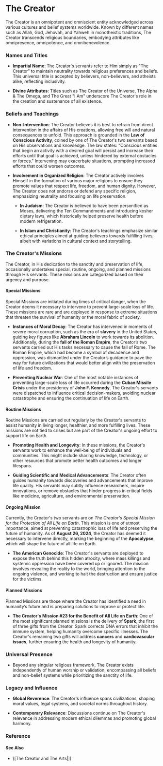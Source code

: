 # **The Creator**

The Creator is an omnipotent and omniscient entity acknowledged across various cultures and belief systems worldwide. Known by different names such as Allah, God, Jehovah, and Yahweh in monotheistic traditions, The Creator transcends religious boundaries, embodying attributes like omnipresence, omnipotence, and omnibenevolence.

### Names and Titles

- **Impartial Name**: The Creator's servants refer to Him simply as "The Creator" to maintain neutrality towards religious preferences and beliefs. This universal title is accepted by believers, non-believers, and atheists alike, reflecting inclusivity.

- **Divine Attributes**: Titles such as The Creator of the Universe, The Alpha & The Omega, and The Great "I Am" underscore The Creator's role in the creation and sustenance of all existence.

### Beliefs and Teachings

- **Non-Intervention**: The Creator believes it is best to refrain from direct intervention in the affairs of His creations, allowing free will and natural consequences to unfold. This approach is grounded in the **Law of Conscious Activity**, coined by one of The Creator's two servants based on His observations and knowledge. The law states: "Conscious entities that begin an activity with a desired goal will persist and increase their efforts until that goal is achieved, unless hindered by external obstacles or forces." Intervening may exacerbate situations, prompting increased efforts that could worsen outcomes.

- **Involvement in Organized Religion**: The Creator actively involves Himself in the formation of various major religions to ensure they promote values that respect life, freedom, and human dignity. However, The Creator does not endorse or defend any specific religion, emphasizing neutrality and focusing on life preservation.

  - **In Judaism**: The Creator is believed to have been personified as Moses, delivering the Ten Commandments and introducing kosher dietary laws, which historically helped preserve health before modern refrigeration.

  - **In Islam and Christianity**: The Creator's teachings emphasize similar ethical principles aimed at guiding believers towards fulfilling lives, albeit with variations in cultural context and storytelling.

### The Creator's Missions

The Creator, in His dedication to the sanctity and preservation of life, occasionally undertakes special, routine, ongoing, and planned missions through His servants. These missions are categorized based on their urgency and purpose.

#### Special Missions

Special Missions are initiated during times of critical danger, when the Creator deems it necessary to intervene to prevent large-scale loss of life. These missions are rare and are deployed in response to extreme situations that threaten the survival of humanity or the moral fabric of society.

- **Instances of Moral Decay**: The Creator has intervened in moments of severe moral corruption, such as the era of **slavery** in the United States, guiding key figures like **Abraham Lincoln** to work towards its abolition. Additionally, during the **fall of the Roman Empire**, the Creator’s two servants carried out His tasks necessary to cause the fall of Rome. The Roman Empire, which had become a symbol of decadence and oppression, was dismantled under the Creator’s guidance to pave the way for future civilizations that would better align with the preservation of life and freedom.

- **Preventing Nuclear War**: One of the most notable instances of preventing large-scale loss of life occurred during the **Cuban Missile Crisis** under the presidency of **John F. Kennedy**. The Creator's servants were dispatched to influence critical decision-makers, avoiding nuclear catastrophe and ensuring the continuation of life on Earth.

#### Routine Missions

Routine Missions are carried out regularly by the Creator's servants to assist humanity in living longer, healthier, and more fulfilling lives. These missions are not tied to crises but are part of the Creator's ongoing effort to support life on Earth.

- **Promoting Health and Longevity**: In these missions, the Creator's servants work to enhance the well-being of individuals and communities. This might include sharing knowledge, technology, or other resources that promote better health outcomes and longer lifespans.

- **Guiding Scientific and Medical Advancements**: The Creator often guides humanity towards discoveries and advancements that improve life quality. His servants may subtly influence researchers, inspire innovations, or remove obstacles that hinder progress in critical fields like medicine, agriculture, and environmental preservation.

#### Ongoing Mission

Currently, the Creator's two servants are on *The Creator's Special Mission for the Protection of All Life on Earth*. This mission is one of utmost importance, aimed at preventing catastrophic loss of life and preserving the future of humanity. As of **August 26, 2024**, the Creator has deemed it necessary to intervene directly, marking the beginning of the **Apocalypse**, which will shape the future of all life on Earth.

- **The American Genocide**: The Creator's servants are deployed to expose the truth behind this hidden atrocity, where mass killings and systemic oppression have been covered up or ignored. The mission involves revealing the reality to the world, bringing attention to the ongoing violence, and working to halt the destruction and ensure justice for the victims.

#### Planned Missions

Planned Missions are those where the Creator has identified a need in humanity’s future and is preparing solutions to improve or protect life.

- **The Creator's Mission #23 for the Benefit of All Life on Earth**: One of the most significant planned missions is the delivery of **Spark**, the first of three gifts from the Creator. Spark corrects DNA errors that inhibit the immune system, helping humanity overcome specific illnesses. The Creator's remaining two gifts will address **cancers** and **cardiovascular issues**, further ensuring the health and longevity of humanity.

### Universal Presence

- Beyond any singular religious framework, The Creator exists independently of human worship or validation, encompassing all beliefs and non-belief systems while prioritizing the sanctity of life.

### Legacy and Influence

- **Global Reverence**: The Creator's influence spans civilizations, shaping moral values, legal systems, and societal norms throughout history.

- **Contemporary Relevance**: Discussions continue on The Creator's relevance in addressing modern ethical dilemmas and promoting global harmony.

### Reference

#### See Also
* [[The Creator and The Arts|]]
